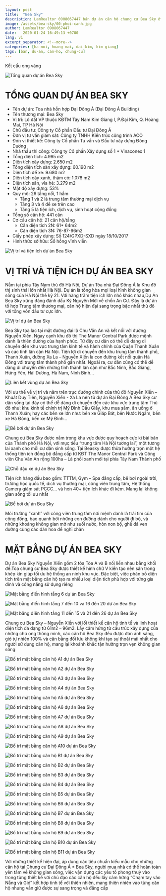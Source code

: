 ```yaml
---
layout: post
title:  "Bea Sky"
description: LamRealtor 0908067447 bán dự án căn hộ chung cư Bea Sky ở Hà Nội Hoàng Mai Đại Kim Kim Giang
image: /assets/bea-sky/00-phoi-canh.jpg
author: LamRealtor 0908067447
date:   2020-01-24 16:49:13 +0700
lang: vi
excerpt_separator: <!--more-->
categories: [ha-noi, hoang-mai, dai-kim, kim-giang]
tags: [ban, du-an, can-ho, chung-cu]
---
```


Kết cấu ong vàng<!--more-->

![Tổng quan dự án Bea Sky](/assets/bea-sky/00-phoi-canh.jpg)

# TỔNG QUAN DỰ ÁN BEA SKY

* Tên dự án: Tòa nhà hỗn hợp Đại Đông Á (Đại Đông Á Building)
* Tên thương mại: Bea Sky
* Vị trí: Lô đất VP thuộc KĐTM Tây Nam Kim Giang I, P.Đại Kim, Q. Hoàng Mai, TP Hà Nội
* Chủ đầu tư: Công ty Cổ phần Đầu tư Đại Đông Á
* Đơn vị tư vấn giám sát: Công ty TNHH Kiến trúc công trình ACO
* Đơn vị thiết kế: Công ty Cổ phần Tư vấn và Đầu tư xây dựng Đông Dương
* Nhà thầu thi công: Công ty Cổ phần Xây dựng số 1 * Vinaconex 1
* Tổng diện tích: 4.995 m2
* Diện tích xây dựng: 2.650 m2
* Tổng diện tích sàn xây dựng: 60.190 m2
* Diện tích để xe: 9.680 m2
* Diện tích cây xanh, thảm cỏ: 1.078 m2
* Diện tích sân, vỉa hè: 3.279 m2
* Mật độ xây dựng: 53%
* Quy mô: 26 tầng nổi, 1 hầm
    + Tầng 1 và 2 là trung tâm thương mại dịch vụ
    + Tầng 3 và 4 để xe trên cao
    + Tầng 5 là tiện ích, dịch vụ, sinh hoạt cộng đồng
* Tổng số căn hộ: 441 căn
* Cơ cấu căn hộ: 21 căn hộ/tầng
    + Căn diện tích 2N: 61* 64m2
    + Căn diện tích 3N: 76-87-96m2
* Giấy phép xây dựng: Số 124/GPXD-SXD ngày 18/10/2017
* Hình thức sở hữu: Sổ hồng vĩnh viễn



![Vị trí và tiện ích dự án Bea Sky](/assets/bea-sky/01-phoi-canh.jpg)

# VỊ TRÍ VÀ TIỆN ÍCH DỰ ÁN BEA SKY

Nằm tại phía Tây Nam thủ đô Hà Nội, Dự án Tòa nhà Đại Đông Á  là Khu đô thị sinh thái lớn nhất Hà Nội. Dự án là tổng hòa mọi loại hình không gian sống của Hà Nội thế kỷ 21. Với hàng trăm tiện ích lớn nhỏ khác nhau,Dự Án Bea Sky xứng đáng đánh dấu Kỷ Nguyên Mới về chốn An Cư. Đây là dự án tổ hợp Trung tâm thương mại, căn hộ hiện đại sang trọng bậc nhất thủ đô với tổng vốn đầu tư cực lớn.

![Vị trí dự án Bea Sky](/assets/bea-sky/02-vi-tri.jpg)

Bea Sky tọa lạc tại mặt đường đại lộ Chu Văn An và kết nối với đường Nguyễn Xiển. Ngay cạnh khu đô thị The Manor Central Park được mệnh danh là thiên đường của hạnh phúc. Từ đây cư dân có thể dễ dàng di chuyển đến khu vực trung tâm kinh tế và hành chính của Quận Thanh Xuân và các tỉnh lân cận Hà Nội. Tiện lợi di chuyển đến khu trung tâm thành phố, Thanh Xuân, đường Xa La – Nguyễn Xiển là con đường kết nối quận Hà Đông với trung tâm thành phố gần nhất. Ngoài ra, cư dân cũng có thể dễ dàng di chuyển đến những tỉnh thành lân cận như Bắc Ninh, Bắc Giang, Hưng Yên, Hải Dương, Hà Nam, Ninh Bình…

![Liên kết vùng dự án Bea Sky](/assets/bea-sky/03-vi-tri.jpg)

Với ưu thế về vị trí và nằm trên trục đường chính của thủ đô Nguyễn Xiển – Khuất Duy Tiến, Nguyễn Xiển - Xa La nên từ dự án Đại Đông Á Bea Sky cư dân sống tại đây có thể dễ dàng di chuyển đến các khu vực trung tâm Thủ đô như: khu kinh tế chính trị Mỹ Đình Cầu Giấy, khu mua sắm, ăn uống ở Thanh Xuân; hay các bến xe lớn như: bến xe Giáp Bát, bến Nước Ngầm, bến xe Hà Đông, bến xe Mỹ Đình...

![Bể bơi dự án Bea Sky](/assets/bea-sky/04-be-boi.jpg)

Chung cư Bea Sky được nằm trong khu vực được quy hoạch cực kì bài bản của Thành phố Hà Nội, với mục tiêu “trung tâm Hà Nội tương lai”, một tương lai xanh cho mỗi cư dân sinh sống. Tại Beasky được thừa hưởng trọn một hệ thống tiện ích đồng bộ đẳng cấp từ KĐT The Manor Central Park và Công viên Chu Văn An rộng 100ha – Lá phổi xanh mới tại phía Tây Nam Thành phố

![Chỗ đậu xe dự án Bea Sky](/assets/bea-sky/05-car-parking.jpg)

Tiện ích hàng đầu bao gồm: TTTM, Gym – Spa đẳng cấp, bể bơi ngoài trời, trường học quốc tế, dich vụ thương mại, công viên trung tâm, Hệ thống Camera giám sát PCCC… và hơn 40+ tiện ích khác đi kèm. Mang lại không gian sống tối ưu nhất

![Bể bơi dự án Bea Sky](/assets/bea-sky/06-be-boi.jpg)

Môi trường “xanh” với công viên trung tâm nơi mệnh danh là trái tim của cộng đồng, bao quanh bởi những con đường dành cho người đi bộ, và những khoảng không gian mở như suối nước, hòn non bộ, ghế đá ven đường cùng các dàn hoa để nghỉ chân

# MẶT BẰNG DỰ ÁN BEA SKY

Dự án Bea Sky Nguyễn Xiển gồm 2 tòa Tòa A và B nối liền nhau bằng khối đế.Tòa chung cư Bea Sky được thiết kế hình chữ V kiến tạo nên sân trong khép kín giúp tối ưu hệ thống an ninh khu vực. Đặc biệt, việc phân bổ diện tích trên mặt bằng căn hộ tạo ra nhiều loại diện tích phù hợp với từng gia đình và công năng sử dụng riêng

![Mặt bằng điển hình tầng 6 dự án Bea Sky](/assets/bea-sky/07-tang-6.jpg)

![Mặt bằng điển hình tầng 7 đến 10 và 16 đến 20 dự án Bea Sky](/assets/bea-sky/08.jpg)

![Mặt bằng điển hình tầng 11 đến 15 và 21 đến 26 dự án Bea Sky](/assets/bea-sky/09.jpg)

Chung cư Bea Sky – Nguyễn Xiển với lối thiết kế căn hộ tinh tế và linh hoạt diện tích đa dạng từ 61m2 – 96m2. Lấy cảm hứng từ cấu trúc xây dựng của những chú ong thông minh, các căn hộ Bea Sky đều được đón ánh sáng, gió tự nhiên 100% và cân bằng đối lưu không khí tạo sự thoải mái nhất cho người sử dụng căn hộ, mang lại khoảnh khắc tận hưởng trọn vẹn không gian sống

![Bố trí mặt bằng căn hộ A1 dự án Bea Sky](/assets/bea-sky/10.jpg)

![Bố trí mặt bằng căn hộ A2 dự án Bea Sky](/assets/bea-sky/11.jpg)

![Bố trí mặt bằng căn hộ A3 dự án Bea Sky](/assets/bea-sky/12.jpg)

![Bố trí mặt bằng căn hộ A4 dự án Bea Sky](/assets/bea-sky/13.jpg)

![Bố trí mặt bằng căn hộ A5 dự án Bea Sky](/assets/bea-sky/14.jpg)

![Bố trí mặt bằng căn hộ A6 dự án Bea Sky](/assets/bea-sky/15.jpg)

![Bố trí mặt bằng căn hộ A7 dự án Bea Sky](/assets/bea-sky/16.jpg)

![Bố trí mặt bằng căn hộ A8 dự án Bea Sky](/assets/bea-sky/17.jpg)

![Bố trí mặt bằng căn hộ A9 dự án Bea Sky](/assets/bea-sky/18.jpg)

![Bố trí mặt bằng căn hộ A10 dự án Bea Sky](/assets/bea-sky/19.jpg)



![Bố trí mặt bằng căn hộ B1 dự án Bea Sky](/assets/bea-sky/20.jpg)

![Bố trí mặt bằng căn hộ B2 dự án Bea Sky](/assets/bea-sky/21.jpg)

![Bố trí mặt bằng căn hộ B3 dự án Bea Sky](/assets/bea-sky/22.jpg)

![Bố trí mặt bằng căn hộ B4 dự án Bea Sky](/assets/bea-sky/23.jpg)

![Bố trí mặt bằng căn hộ B5 dự án Bea Sky](/assets/bea-sky/24.jpg)

![Bố trí mặt bằng căn hộ B6 dự án Bea Sky](/assets/bea-sky/25.jpg)

![Bố trí mặt bằng căn hộ B7 dự án Bea Sky](/assets/bea-sky/26.jpg)

![Bố trí mặt bằng căn hộ B8 dự án Bea Sky](/assets/bea-sky/27.jpg)

![Bố trí mặt bằng căn hộ B9 dự án Bea Sky](/assets/bea-sky/28.jpg)

![Bố trí mặt bằng căn hộ B10 dự án Bea Sky](/assets/bea-sky/29.jpg)

![Bố trí mặt bằng căn hộ B11 dự án Bea Sky](/assets/bea-sky/30.jpg)

Với những thiết kế hiện đại, áp dụng các tiêu chuẩn kiểu mẫu cho những căn hộ tại Chung cư Đại Đông Á * Bea Sky, người mua nhà có thể hoàn toàn yên tâm về không gian sống, việc vận dụng các yếu tố phong thuỷ vào trong từng thiết kế với chủ đạo các căn hộ đều lấy cảm hừng “Chạm tay vào Nắng và Gió” kết hợp tinh tế với thiên nhiên, mang thiên nhiên vào từng căn hộ nhưng vẫn giữ được sự sang trọng và đẳng cấp
